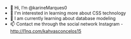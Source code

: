 - 👋 Hi, I’m @karineMarques0
- 👀 I'm interested in learning more about CSS technology
- 🌱 I am currently learning about database modeling
- 📫 Contact me through the social network Instagram - http://l1nq.com/kahvasconcelos15